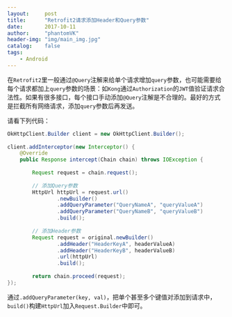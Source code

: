 ```yaml
---
layout:     post
title:      "Retrofit2请求添加Header和Query参数"
date:       2017-10-11
author:     "phantomVK"
header-img: "img/main_img.jpg"
catalog:    false
tags:
    - Android
---
```


在`Retrofit2`里一般通过`@Query`注解来给单个请求增加`query`参数，也可能需要给每个请求都加上`query`参数的场景：如`Kong`通过`Authorization`的`JWT`值验证请求合法性。如果有很多接口，每个接口手动添加`@Query`注解是不合理的。最好的方式是拦截所有网络请求，添加`query`参数后再发送。

请看下列代码：

```java
OkHttpClient.Builder client = new OkHttpClient.Builder();
        
client.addInterceptor(new Interceptor() {
    @Override
    public Response intercept(Chain chain) throws IOException {
    
        Request request = chain.request();
        
        // 添加Query参数
        HttpUrl httpUrl = request.url()
                .newBuilder()
                .addQueryParameter("QueryNameA", "queryValueA")
                .addQueryParameter("QueryNameB", "queryValueB")
                .build();
        
        // 添加Header参数
        Request request = original.newBuilder()
                .addHeader("HeaderKeyA", headerValueA)
                .addHeader("HeaderKeyB", headerValueB)
                .url(httpUrl)
                .build();
        
        return chain.proceed(request);
});
```

通过`.addQueryParameter(key, val)`，把单个甚至多个键值对添加到请求中，`build()`构建`HttpUrl`加入`Request.Builder`中即可。

